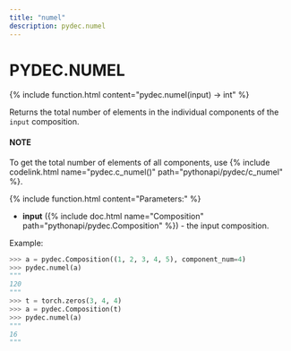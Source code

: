```yaml
---
title: "numel"
description: pydec.numel
---
```

# PYDEC.NUMEL
{% include function.html content="pydec.numel(input) -> int" %}

Returns the total number of elements in the individual components of the `input` composition.

<div class="alert alert-info" role="info">
<h4 class="alert-heading">NOTE</h4>
To get the total number of elements of all components, use {% include codelink.html name="pydec.c_numel()" path="pythonapi/pydec/c_numel" %}.
</div>

{% include function.html content="Parameters:" %}

* **input** ({% include doc.html name="Composition" path="pythonapi/pydec.Composition" %}) - the input composition.

Example:
```python
>>> a = pydec.Composition((1, 2, 3, 4, 5), component_num=4)
>>> pydec.numel(a)
"""
120
"""
>>> t = torch.zeros(3, 4, 4)
>>> a = pydec.Composition(t)
>>> pydec.numel(a)
"""
16
"""
```
